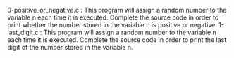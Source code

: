 0-positive_or_negative.c : This program will assign a random number to the variable n each time it is executed. Complete the source code in order to print whether the number stored in the variable n is positive or negative.
1-last_digit.c : This program will assign a random number to the variable n each time it is executed. Complete the source code in order to print the last digit of the number stored in the variable n.
